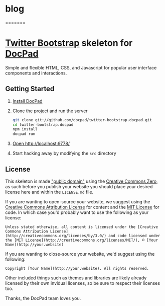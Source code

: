 blog
====
=======
# [Twitter Bootstrap](http://twitter.github.com/bootstrap/) skeleton for [DocPad](https://github.com/bevry/docpad)
Simple and flexible HTML, CSS, and Javascript for popular user interface components and interactions.


## Getting Started

1. [Install DocPad](https://github.com/bevry/docpad)

1. Clone the project and run the server

	``` bash
	git clone git://github.com/docpad/twitter-bootstrap.docpad.git
	cd twitter-bootstrap.docpad
	npm install
	docpad run
	```

1. [Open http://localhost:9778/](http://localhost:9778/)

1. Start hacking away by modifying the `src` directory


## License

This skeleton is made ["public domain"](http://en.wikipedia.org/wiki/Public_domain) using the [Creative Commons Zero](http://creativecommons.org/publicdomain/zero/1.0/), as such before you publish your website you should place your desired license here and within the `LICENSE.md` file.

If you are wanting to open-source your website, we suggest using the [Creative Commons Attribution License](http://creativecommons.org/licenses/by/3.0/) for content and the [MIT License](http://creativecommons.org/licenses/MIT/) for code. In which case you'd probably want to use the following as your license:

	Unless stated otherwise, all content is licensed under the [Creative Commons Attribution License](http://creativecommons.org/licenses/by/3.0/) and code licensed under the [MIT License](http://creativecommons.org/licenses/MIT/), © [Your Name](http://your.website)

If you are wanting to close-source your website, we'd suggest using the following:

	Copyright [Your Name](http://your.website). All rights reserved.

Other included things such as themes and libraries are likely already licensed by their own invidual licenses, so be sure to respect their licenses too.

Thanks, the DocPad team loves you.
